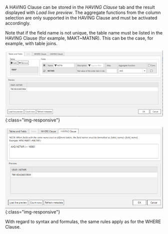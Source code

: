 A HAVING Clause can be stored in the *HAVING Clause* tab and the result displayed with *Load live preview*. The aggregate functions from the column selection are only supported in the HAVING Clause and must be activated accordingly. <br> 

Note that if the field name is not unique, the table name must be listed in the HAVING Clause (for example, MAKT~MATNR). This can be the case, for example, with table joins.     

![Extraction-Settings-01](/img/content/Table-Extraction-Having-Clause1.png){:class="img-responsive"}

![Extraction-Settings-01](/img/content/Table-Extraction-Having-Clause2.png){:class="img-responsive"}

With regard to syntax and formulas, the same rules apply as for the WHERE Clause. 
